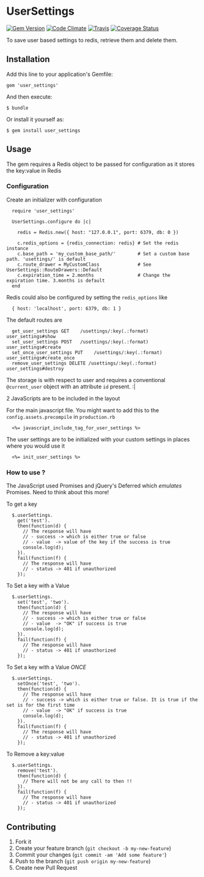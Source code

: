 # UserSettings

[![Gem Version](https://badge.fury.io/rb/user_settings.png)](http://rubygems.org/gems/user_settings)
[![Code Climate](https://codeclimate.com/github/dinks/user_settings.png)](https://codeclimate.com/github/dinks/user_settings)
[![Travis](https://api.travis-ci.org/dinks/user_settings.png)](https://travis-ci.org/dinks/user_settings)
[![Coverage Status](https://coveralls.io/repos/dinks/user_settings/badge.png)](https://coveralls.io/r/dinks/user_settings)

To save user based settings to redis, retrieve them and delete them.

## Installation

Add this line to your application's Gemfile:

    gem 'user_settings'

And then execute:

    $ bundle

Or install it yourself as:

    $ gem install user_settings

## Usage

The gem requires a Redis object to be passed for configuration as it stores the key:value in Redis

### Configuration

Create an initializer with configuration

      require 'user_settings'

      UserSettings.configure do |c|

        redis = Redis.new({ host: "127.0.0.1", port: 6379, db: 0 })

        c.redis_options = {redis_connection: redis} # Set the redis instance
        c.base_path = 'my_custom_base_path/'        # Set a custom base path. 'usettings/' is default
        c.route_drawer = MyCustomClass              # See UserSettings::RouteDrawers::Default
        c.expiration_time = 2.months                # Change the expiration time. 3.months is default
      end

Redis could also be configured by setting the `redis_options` like

      { host: 'localhost', port: 6379, db: 1 }

The default routes are

      get_user_settings GET    /usettings/:key(.:format) user_settings#show
      set_user_settings POST   /usettings/:key(.:format) user_settings#create
      set_once_user_settings PUT    /usettings/:key(.:format) user_settings#create_once
      remove_user_settings DELETE /usettings/:key(.:format) user_settings#destroy

The storage is with respect to user and requires a conventional `@current_user` object with an
attribute `id` present. :|

2 JavaScripts are to be included in the layout

For the main javascript file. You might want to add this to the `config.assets.precompile` in `production.rb`

      <%= javascript_include_tag_for_user_settings %>

The user settings are to be initialized with your custom settings in places where you would use it

      <%= init_user_settings %>


### How to use ?

The JavaScript used Promises and jQuery's Deferred which *emulates* Promises. Need to think about this more!

To get a key

      $.userSettings.
        get('test').
        then(function(d) {
          // The response will have
          // - success -> which is either true or false
          // - value  -> value of the key if the success is true
          console.log(d);
        }).
        fail(function(f) {
          // The response will have
          // - status -> 401 if unauthorized
        });

To Set a key with a Value

      $.userSettings.
        set('test', 'two').
        then(function(d) {
          // The response will have
          // - success -> which is either true or false
          // - value  -> "OK" if success is true
          console.log(d);
        }).
        fail(function(f) {
          // The response will have
          // - status -> 401 if unauthorized
        });

To Set a key with a Value *ONCE*

      $.userSettings.
        setOnce('test', 'two').
        then(function(d) {
          // The response will have
          // - success -> which is either true or false. It is true if the set is for the first time
          // - value  -> "OK" if success is true
          console.log(d);
        }).
        fail(function(f) {
          // The response will have
          // - status -> 401 if unauthorized
        });

To Remove a key:value

      $.userSettings.
        remove('test').
        then(function(d) {
          // There will not be any call to then !!
        }).
        fail(function(f) {
          // The response will have
          // - status -> 401 if unauthorized
        });

## Contributing

1. Fork it
2. Create your feature branch (`git checkout -b my-new-feature`)
3. Commit your changes (`git commit -am 'Add some feature'`)
4. Push to the branch (`git push origin my-new-feature`)
5. Create new Pull Request
